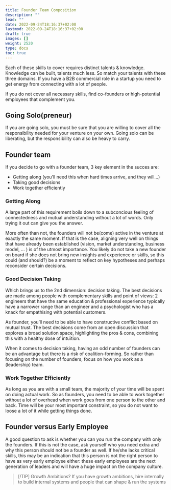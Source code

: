 ```yaml
---
title: Founder Team Composition
description: ""
lead: ""
date: 2022-09-24T18:16:37+02:00
lastmod: 2022-09-24T18:16:37+02:00
draft: true
images: []
weight: 2520
type: docs  
toc: true
---
```


Each of these skills to cover requires distinct talents & knowledge. Knowledge can be built, talents much less. So match your talents with these three domains. If you have a B2B commercial role in a startup you need to get energy from connecting with a lot of people.

If you do not cover all necessary skills, find co-founders or high-potential employees that complement you.

## Going Solo(preneur)
If you are going solo, you must be sure that you are willing to cover all the responsibility needed for your venture on your own. Going solo can be liberating, but the responsibility can also be heavy to carry. 

## Founder team
If you decide to go with a founder team, 3 key element in the succes are:
- Getting along (you’ll need this when hard times arrive, and they will…)
- Taking good decisions
- Work together efficiently
### Getting Along
A large part of this requirement boils down to a subconcious feeling of connectedness and mutual understanding without a lot of words. Only trying it out can give you the answer.

More often than not, the founders will not be(come) active in the venture at exactly the same moment. If that is the case, aligning very well on things that have already been established (vision, market understanding, business model, … ) is of the utmost importance. You likely do not take a new founder on board if she does not bring new insights and experience or skills, so this could (and should?) be a moment to reflect on key hypotheses and perhaps reconsider certain decisions.

### Good Decision Taking
Which brings us to the 2nd dimension: decision taking. The best decisions are made among people with complementary skills and point of views: 2 engineers that have the same education & professional experience typically have a narrower range than an engineer and a psychologist who has a knack for empathising with potential customers.

As founder, you’ll need to be able to have constructive conflict based on mutual trust. The best decisions come from an open discussion that explores a broad solution space, highlighting the pros & cons, combining this with a healthy dose of intuïtion. 

When it comes to decision taking, having an odd number of founders can be an advantage but there is a risk of coalition-forming. So rather than focusing on the number of founders, focus on how you work as a (leadership) team.

### Work Together Efficiently
As long as you are with a small team, the majority of your time will be spent on doing actual work. So as founders, you need to be able to work together without a lot of overhead when work goes from one person to the other and back. Time will be your most important constraint, so you do not want to loose a lot of it while getting things done.

## Founder versus Early Employee
A good question to ask is whether you can you run the company with only the founders. If this is not the case, ask yourself who you need extra and why this person should not be a founder as well. If he/she lacks critical skills, this may be an indication that this person is not the right person to have as very early employee either: these early employees are the next generation of leaders and will have a huge impact on the company culture.

>[!TIP] Growth Ambitions? 
If you have growth ambitions, hire internally to build internal systems and people that can shape & run the systems

